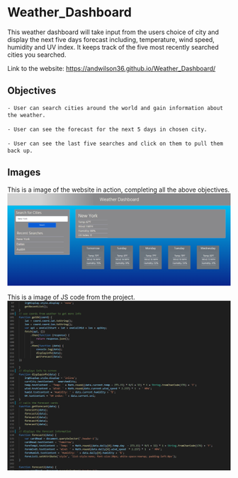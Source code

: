 # Weather_Dashboard
This weather dashboard will take input from the users choice of city and display the next five days forecast including, temperature, wind speed, humidity and UV index. It keeps track of the five most recently searched cities you searched. 

Link to the website: https://andwilson36.github.io/Weather_Dashboard/

## Objectives
```
- User can search cities around the world and gain information about the weather.

- User can see the forecast for the next 5 days in chosen city.

- User can see the last five searches and click on them to pull them back up.

```

## Images
This is a image of the website in action, completing all the above objectives.
![](/assets/images/code_snippet.png)

This is a image of JS code from the project.
![](/assets/images/website_ss.png)
